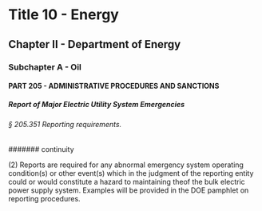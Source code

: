 
# Title 10 - Energy
## Chapter II - Department of Energy
### Subchapter A - Oil
#### PART 205 - ADMINISTRATIVE PROCEDURES AND SANCTIONS
##### Report of Major Electric Utility System Emergencies
###### § 205.351 Reporting requirements.
####### continuity

(2) Reports are required for any abnormal emergency system operating condition(s) or other event(s) which in the judgment of the reporting entity could or would constitute a hazard to maintaining theof the bulk electric power supply system. Examples will be provided in the DOE pamphlet on reporting procedures.
